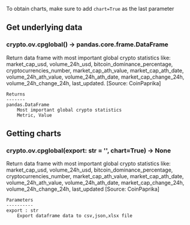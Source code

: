 To obtain charts, make sure to add `chart=True` as the last parameter

## Get underlying data 
### crypto.ov.cpglobal() -> pandas.core.frame.DataFrame

Return data frame with most important global crypto statistics like:
    market_cap_usd, volume_24h_usd, bitcoin_dominance_percentage, cryptocurrencies_number,
    market_cap_ath_value, market_cap_ath_date, volume_24h_ath_value, volume_24h_ath_date,
    market_cap_change_24h, volume_24h_change_24h, last_updated.   [Source: CoinPaprika]

    Returns
    -------
    pandas.DataFrame
        Most important global crypto statistics
        Metric, Value

## Getting charts 
### crypto.ov.cpglobal(export: str = '', chart=True) -> None

Return data frame with most important global crypto statistics like:
    market_cap_usd, volume_24h_usd, bitcoin_dominance_percentage, cryptocurrencies_number,
    market_cap_ath_value, market_cap_ath_date, volume_24h_ath_value, volume_24h_ath_date,
    market_cap_change_24h, volume_24h_change_24h, last_updated [Source: CoinPaprika]

    Parameters
    ----------
    export : str
        Export dataframe data to csv,json,xlsx file
